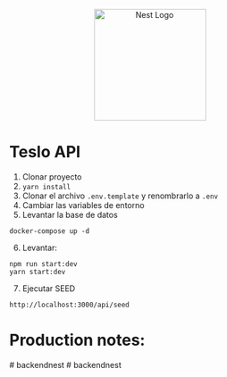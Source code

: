<p align="center">
  <a href="http://nestjs.com/" target="blank"><img src="https://nestjs.com/img/logo-small.svg" width="200" alt="Nest Logo" /></a>
</p>

# Teslo API

1. Clonar proyecto
2. `yarn install`
3. Clonar el archivo `.env.template` y renombrarlo a `.env`
4. Cambiar las variables de entorno
5. Levantar la base de datos

```
docker-compose up -d
```

6. Levantar:

```
npm run start:dev
yarn start:dev

```

7. Ejecutar SEED

```
http://localhost:3000/api/seed
```

# Production notes:
#   b a c k e n d n e s t  
 #   b a c k e n d n e s t  
 